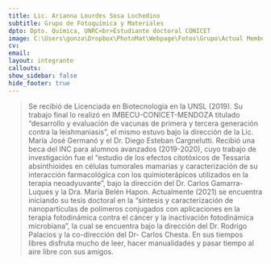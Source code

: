 ```yaml
---
title: Lic. Arianna Lourdes Sosa Lochedino
subtitle: Grupo de Fotoquímica y Materiales
dpto: Dpto. Química, UNRC<br>Estudiante doctoral CONICET
image: C:\Users\gonza\Dropbox\PhotoMat\Webpage\Fotos\Grupo\Actual Members\IMG-20210215-WA0001 (2).jpg
cv: 
email: 
layout: integrante
callouts:
show_sidebar: false
hide_footer: true
---
```


> Se recibió de Licenciada en Biotecnología en la UNSL (2019). Su trabajo final lo realizó en IMBECU-CONICET-MENDOZA titulado “desarrollo y evaluación de vacunas de primera y tercera generación contra la leishmaniasis”, el mismo estuvo bajo la dirección de la Lic. María José Germanó y el Dr. Diego Esteban Cargnelutti. Recibió una beca del INC para alumnos avanzados (2019-2020), cuyo trabajo de investigación fue el “estudio de los efectos citotóxicos de Tessaria absinthioides en células tumorales mamarias y caracterización de su interacción farmacológica con los quimioterápicos utilizados en la terapia neoadyuvante”, bajo la dirección del Dr. Carlos Gamarra-Luques y la Dra. María Belén Hapon. Actualmente (2021) se encuentra iniciando su tesis doctoral en la “síntesis y caracterización de nanopartículas de polímeros conjugados con aplicaciones en la terapia fotodinámica contra el cáncer y la inactivación fotodinámica microbiana”, la cual se encuentra bajo la dirección del Dr. Rodrigo Palacios y la co-dirección del Dr- Carlos Chesta. En sus tiempos libres disfruta mucho de leer, hacer manualidades y pasar tiempo al aire libre con sus amigos. 